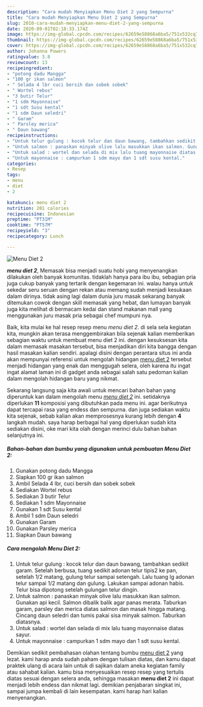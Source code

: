```yaml
---
description: "Cara mudah Menyiapkan Menu Diet 2 yang Sempurna"
title: "Cara mudah Menyiapkan Menu Diet 2 yang Sempurna"
slug: 2010-cara-mudah-menyiapkan-menu-diet-2-yang-sempurna
date: 2020-09-01T02:18:33.174Z
image: https://img-global.cpcdn.com/recipes/62659e58868a6ba5/751x532cq70/menu-diet-2-foto-resep-utama.jpg
thumbnail: https://img-global.cpcdn.com/recipes/62659e58868a6ba5/751x532cq70/menu-diet-2-foto-resep-utama.jpg
cover: https://img-global.cpcdn.com/recipes/62659e58868a6ba5/751x532cq70/menu-diet-2-foto-resep-utama.jpg
author: Johanna Powers
ratingvalue: 3.8
reviewcount: 13
recipeingredient:
- "potong dadu Mangga"
- "100 gr ikan salmon"
- " Selada 4 lbr cuci bersih dan sobek sobek"
- " Wortel rebus"
- "3 butir Telur"
- "1 sdm Mayonnaise"
- "1 sdt Susu kental"
- "1 sdm Daun seledri"
- " Garam"
- " Parsley merica"
- " Daun bawang"
recipeinstructions:
- "Untuk telur gulung : kocok telur dan daun bawang, tambahkan sedikit garam. Setelah berbusa, tuang sedikit adonan telur tipis2 ke pan, setelah 1/2 matang, gulung telur sampai setengah. Lalu tuang lg adonan telur sampai 1/2 matang dan gulung. Lakukan sampai adonan habis. Telur bisa dipotong setelah gulungan telur dingin."
- "Untuk salmon : panaskan minyak olive lalu masukkan ikan salmon. Gunakan api kecil. Salmon dibalik balik agar panas merata. Taburkan garam, parsley dan merica diatas salmon dan masak hingga matang. Cincang daun seledri dan tumis pakai sisa minyak salmon. Taburkan diatasnya."
- "Untuk salad : wortel dan selada di mix lalu tuang mayonnaise diatas sayur."
- "Untuk mayonnaise : campurkan 1 sdm mayo dan 1 sdt susu kental."
categories:
- Resep
tags:
- menu
- diet
- 2

katakunci: menu diet 2 
nutrition: 201 calories
recipecuisine: Indonesian
preptime: "PT31M"
cooktime: "PT57M"
recipeyield: "3"
recipecategory: Lunch

---
```



![Menu Diet 2](https://img-global.cpcdn.com/recipes/62659e58868a6ba5/751x532cq70/menu-diet-2-foto-resep-utama.jpg)

<b><i>menu diet 2</i></b>, Memasak bisa menjadi suatu hobi yang menyenangkan dilakukan oleh banyak komunitas. tidaklah hanya para ibu ibu, sebagian pria juga cukup banyak yang tertarik dengan kegemaran ini. walau hanya untuk sekedar seru seruan dengan rekan atau memang sudah menjadi kesukaan dalam dirinya. tidak asing lagi dalam dunia juru masak sekarang banyak ditemukan cowok dengan skill memasak yang hebat, dan lumayan banyak juga kita melihat di bermacam kedai dan stand makanan mall yang menggunakan juru masak pria sebagai chef mumpuni nya.



Baik, kita mulai ke hal resep resep menu <i>menu diet 2</i>. di sela sela kegiatan kita, mungkin akan terasa menggembirakan bila sejenak kalian memberikan sebagian waktu untuk membuat menu diet 2 ini. dengan kesuksesan kita dalam memasak masakan tersebut, bisa menjadikan diri kita bangga dengan hasil masakan kalian sendiri. apalagi disini dengan perantara situs ini anda akan mempunyai referensi untuk mengolah hidangan <u>menu diet 2</u> tersebut menjadi hidangan yang enak dan menggugah selera, oleh karena itu ingat ingat alamat laman ini di gadget anda sebagai salah satu pedoman kalian dalam mengolah hidangan baru yang nikmat.


Sekarang langsung saja kita awali untuk mencari bahan bahan yang diperuntuk kan dalam mengolah menu <u><i>menu diet 2</i></u> ini. setidaknya diperlukan <b>11</b> komposisi yang dibutuhkan pada menu ini. agar berikutnya dapat tercapai rasa yang endess dan sempurna. dan juga sediakan waktu kita sejenak, sebab kalian akan memprosesnya kurang lebih dengan <b>4</b> langkah mudah. saya harap berbagai hal yang diperlukan sudah kita sediakan disini, oke mari kita olah dengan merinci dulu bahan bahan selanjutnya ini.

<!--inarticleads1-->

##### Bahan-bahan dan bumbu yang digunakan untuk pembuatan Menu Diet 2:

1. Gunakan potong dadu Mangga
1. Siapkan 100 gr ikan salmon
1. Ambil  Selada 4 lbr, cuci bersih dan sobek sobek
1. Sediakan  Wortel rebus
1. Sediakan 3 butir Telur
1. Sediakan 1 sdm Mayonnaise
1. Gunakan 1 sdt Susu kental
1. Ambil 1 sdm Daun seledri
1. Gunakan  Garam
1. Gunakan  Parsley merica
1. Siapkan  Daun bawang




<!--inarticleads2-->

##### Cara mengolah Menu Diet 2:

1. Untuk telur gulung : kocok telur dan daun bawang, tambahkan sedikit garam. Setelah berbusa, tuang sedikit adonan telur tipis2 ke pan, setelah 1/2 matang, gulung telur sampai setengah. Lalu tuang lg adonan telur sampai 1/2 matang dan gulung. Lakukan sampai adonan habis. Telur bisa dipotong setelah gulungan telur dingin.
1. Untuk salmon : panaskan minyak olive lalu masukkan ikan salmon. Gunakan api kecil. Salmon dibalik balik agar panas merata. Taburkan garam, parsley dan merica diatas salmon dan masak hingga matang. Cincang daun seledri dan tumis pakai sisa minyak salmon. Taburkan diatasnya.
1. Untuk salad : wortel dan selada di mix lalu tuang mayonnaise diatas sayur.
1. Untuk mayonnaise : campurkan 1 sdm mayo dan 1 sdt susu kental.




Demikian sedikit pembahasan olahan tentang bumbu <u>menu diet 2</u> yang lezat. kami harap anda sudah paham dengan tulisan diatas, dan kamu dapat praktek ulang di acara lain untuk di sajikan dalam aneka kegiatan family atau sahabat kalian. kamu bisa menyesuaikan resep resep yang tertulis diatas sesuai dengan selera anda, sehingga masakan <b>menu diet 2</b> ini dapat menjadi lebih endess dan nikmat lagi. demikian penjabaran singkat ini, sampai jumpa kembali di lain kesempatan. kami harap hari kalian menyenangkan.
